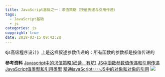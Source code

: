 ```yaml
---
title: JavaScript基础之一：求值策略（按值传递与引用传递）
tags:
  - JavaScript基础
  - js
categories: js
copyright: true
date: 2018-03-15 09:42:28
---
```

《js高级程序设计》上是这样叙述参数传递的：所有函数的参数都是按值传递的
<!--more-->

**参考资料**
[Javascript中的求值策略(细读，有坑)](https://zhuanlan.zhihu.com/p/33035557)
[JS中函数参数值传递和引用传递](https://www.cnblogs.com/chenwenhao/p/7009606.html)
[JavaScript值类型和引用类型](http://www.cnblogs.com/lxq1990/archive/2012/11/04/2754226.html)
[精通javaScript----JS中的对象和对象的引用](https://my.oschina.net/u/1398304/blog/305511)
![](http://oankigr4l.bkt.clouddn.com/wexin.png)